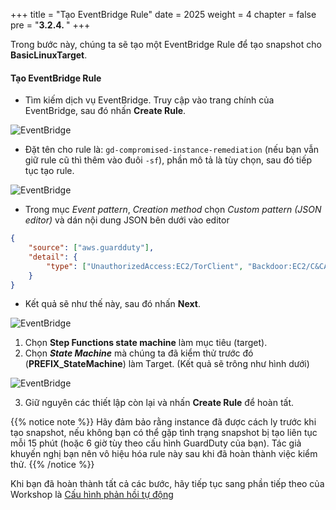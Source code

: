 +++
title = "Tạo EventBridge Rule"
date = 2025
weight = 4
chapter = false
pre = "<b>3.2.4. </b>"
+++

Trong bước này, chúng ta sẽ tạo một EventBridge Rule để tạo snapshot cho **BasicLinuxTarget**.

<!-- #### **Tạo EventBridge Rule**: -->

#### Tạo EventBridge Rule
- Tìm kiếm dịch vụ EventBridge. Truy cập vào trang chính của EventBridge, sau đó nhấn **Create Rule**.

![EventBridge](../../../../images/3/3.1/3.1.4/Create_rule.png?width=90pc)

- Đặt tên cho rule là: `gd-compromised-instance-remediation` (nếu bạn vẫn giữ rule cũ thì thêm vào đuôi `-sf`), phần mô tả là tùy chọn, sau đó tiếp tục tạo rule.

![EventBridge](../../../../images/3/3.1/3.1.4/Create_rule_naming.png?width=90pc)

- Trong mục _Event pattern_, _Creation method_ chọn _Custom pattern (JSON editor)_ và dán nội dung JSON bên dưới vào editor
```json
{
    "source": ["aws.guardduty"],
    "detail": {
        "type": ["UnauthorizedAccess:EC2/TorClient", "Backdoor:EC2/C&CActivity.B!DNS", "Trojan:EC2/DNSDataExfiltration", "CryptoCurrency:EC2/BitcoinTool.B", "CryptoCurrency:EC2/BitcoinTool.B!DNS"]
    }
}
```
- Kết quả sẽ như thế này, sau đó nhấn **Next**.

![EventBridge](../../../../images/3/3.1/3.1.4/Create_rule_event_pattern.png?width=90pc)

1. Chọn **Step Functions state machine** làm mục tiêu (target).
2. Chọn _**State Machine**_ mà chúng ta đã kiểm thử trước đó (**PREFIX_StateMachine**) làm Target. (Kết quả sẽ trông như hình dưới)

![EventBridge](../../../../images/3/3.2/3.2.4/Create_rule_target.png?width=90pc)

3. Giữ nguyên các thiết lập còn lại và nhấn **Create Rule** để hoàn tất.

{{% notice note %}}
Hãy đảm bảo rằng instance đã được cách ly trước khi tạo snapshot, nếu không bạn có thể gặp tình trạng snapshot bị tạo liên tục mỗi 15 phút 
(hoặc 6 giờ tùy theo cấu hình GuardDuty của bạn). Tác giả khuyến nghị bạn nên vô hiệu hóa rule này sau khi đã hoàn thành việc kiểm thử.
{{% /notice %}}

Khi bạn đã hoàn thành tất cả các bước, hãy tiếp tục sang phần tiếp theo của Workshop là [Cấu hình phản hồi tự động](../../../../4-Configure-Automated-Response)
